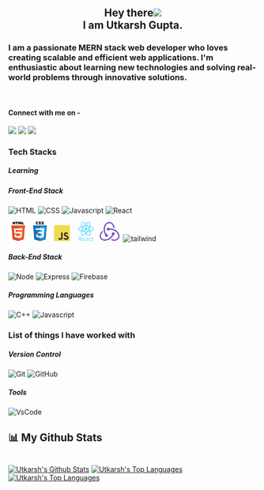 <h2 align="center">Hey there<img src="https://raw.githubusercontent.com/arnoob16/arnoob16/master/wave.gif" width="30px"><br>I am Utkarsh Gupta.</h2>


### I am a passionate MERN stack web developer who loves creating scalable and efficient web applications. I'm enthusiastic about learning new technologies and solving real-world problems through innovative solutions.
<br>
<!-- <h3 align="center"; font-weight: "bold"; font-family: "Cursive">MERN Stack Developer</h3> -->
<!-- <br> -->

#### Connect with me on -

[<img src="https://img.shields.io/badge/linkedin-%230077B5.svg?&style=for-the-badge&logo=linkedin&logoColor=white" />](https://www.linkedin.com/in/utkarsh-gupta-209799204)
[<img src = "https://img.shields.io/badge/instagram-%23E4405F.svg?&style=for-the-badge&logo=instagram&logoColor=white">](https://www.instagram.com/utkarshguptta/)
[<img src ="https://img.shields.io/badge/Mail-Here-%23E4405F.svg?&style=for-the-badge&logo=gmail&logoColor=white">](mailto:er.utkarshguptaa@gmail.com)


### Tech Stacks

##### Learning

##### Front-End Stack

![HTML](https://img.shields.io/badge/-HTML5-fff?style=flat-curve&logo=html5)
![CSS](https://img.shields.io/badge/-CSS3-2AB7F6?style=flat-curve&logo=css3)
![Javascript](https://img.shields.io/badge/-JavaScript-323330?style=flat-curve&logo=javascript)
![React](https://img.shields.io/badge/-ReactJs-black?style=flat-curve&logo=react)

<p align="left">
<img title="HTML" src="https://raw.githubusercontent.com/devicons/devicon/master/icons/html5/html5-original-wordmark.svg" alt="html5" width="40" height="40"/>
<img title="CSS" src="https://raw.githubusercontent.com/devicons/devicon/master/icons/css3/css3-original-wordmark.svg" alt="css3" width="40" height="40"/>&nbsp;
<img title="JavaScript" src="https://raw.githubusercontent.com/devicons/devicon/master/icons/javascript/javascript-original.svg" alt="javascript" width="33" height="33"/> &nbsp;
<img title="React JS" src="https://raw.githubusercontent.com/devicons/devicon/master/icons/react/react-original-wordmark.svg" alt="react" width="40" height="40"/>&nbsp;
<img title="Redux" src="https://raw.githubusercontent.com/devicons/devicon/master/icons/redux/redux-original.svg" alt="redux" width="40" height="40"/>&nbsp;
<img title="Tailwind CSS" src="https://www.vectorlogo.zone/logos/tailwindcss/tailwindcss-icon.svg" alt="tailwind" width="40" height="40"/>
</p>


##### Back-End Stack

![Node](https://img.shields.io/badge/-Node.js-215732?style=flat-curve&logo=node.js)
![Express](https://img.shields.io/badge/-express.js-215732?style=curve-square&logo=express)
![Firebase](https://img.shields.io/badge/-Firebase-00599C?style=flat-curve&logo=Firebase)


##### Programming Languages

![C++](https://img.shields.io/badge/-C++-306998?style=flat-curve&logo=cplusplus)
![Javascript](https://img.shields.io/badge/-JavaScript-323330?style=flat-curve&logo=javascript)


### List of things I have worked with

##### Version Control

![Git](https://img.shields.io/badge/-Git-181717?style=flat-curve&logo=git)
![GitHub](https://img.shields.io/badge/-GitHub-181717?style=flat-curve&logo=github)

##### Tools
![VsCode](https://img.shields.io/badge/-VsCode-181717?style=flat-curve&logo=VS)



## 📊 My Github Stats

  <br/>
    <a href="https://github.com/utkarsh3020/github-readme-stats"><img alt="Utkarsh's Github Stats" src="https://github-readme-stats.vercel.app/api?username=utkarsh3020&show_icons=true&count_private=true&theme=react&hide_border=true&bg_color=0D1117" /></a>
  <a href="https://github.com/utkarsh3020/github-readme-stats"><img alt="Utkarsh's Top Languages" src="https://github-readme-stats.vercel.app/api/top-langs/?username=utkarsh3020&langs_count=8&count_private=true&layout=compact&theme=react&hide_border=true&bg_color=0D1117" /></a>
   <br/>
  <a href="https://github.com/utkarsh3020/github-readme-stats"><img alt="Utkarsh's Top Languages" src="https://github-profile-trophy.vercel.app/?username=utkarsh3020&theme=radical" /></a>
  <br/>
